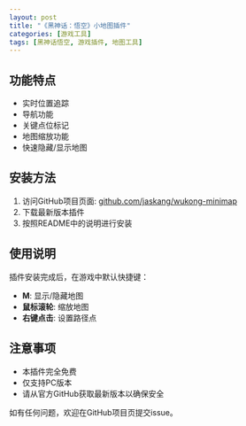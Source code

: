 ```yaml
---
layout: post
title: "《黑神话：悟空》小地图插件"
categories: [游戏工具]
tags: [黑神话悟空, 游戏插件, 地图工具]
---
```


## 功能特点

- 实时位置追踪
- 导航功能
- 关键点位标记
- 地图缩放功能
- 快速隐藏/显示地图

## 安装方法

1. 访问GitHub项目页面: [github.com/jaskang/wukong-minimap](https://github.com/jaskang/wukong-minimap)
2. 下载最新版本插件
3. 按照README中的说明进行安装

## 使用说明

插件安装完成后，在游戏中默认快捷键：
- **M**: 显示/隐藏地图
- **鼠标滚轮**: 缩放地图
- **右键点击**: 设置路径点

## 注意事项

- 本插件完全免费
- 仅支持PC版本
- 请从官方GitHub获取最新版本以确保安全

如有任何问题，欢迎在GitHub项目页提交issue。
